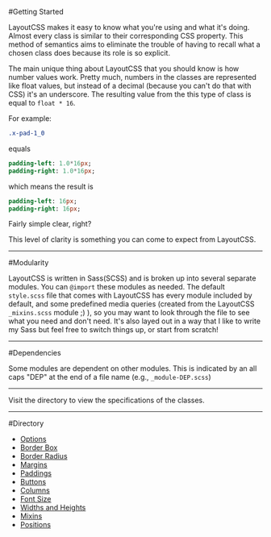 #Getting Started

LayoutCSS makes it easy to know what you're using and what it's doing. Almost every class is similar to their corresponding CSS property. This method of semantics aims to eliminate the trouble of having to recall what a chosen class does because its role is so explicit.

The main unique thing about LayoutCSS that you should know is how number values work. Pretty much, numbers in the classes are represented like float values, but instead of a decimal (because you can't do that with CSS) it's an underscore. The resulting value from the this type of class is equal to `float * 16`.

For example:

``` sass
.x-pad-1_0
```

equals

``` sass
padding-left: 1.0*16px;
padding-right: 1.0*16px;
```

which means the result is

``` sass
padding-left: 16px;
padding-right: 16px;
```

Fairly simple clear, right?

This level of clarity is something you can come to expect from LayoutCSS.

___

#Modularity

LayoutCSS is written in Sass(SCSS) and is broken up into several separate modules. You can `@import` these modules as needed. The default `style.scss` file that comes with LayoutCSS has every module included by default, and some predefined media queries (created from the LayoutCSS `_mixins.scss` module ;) ), so you may want to look through the file to see what you need and don't need. It's also layed out in a way that I like to write my Sass but feel free to switch things up, or start from scratch!
___
#Dependencies

Some modules are dependent on other modules. This is indicated by an all caps "DEP" at the end of a file name (e.g., `_module-DEP.scss`)
___

Visit the directory to view the specifications of the classes.
___

#Directory

* [Options](https://github.com/piecedigital/layoutcss/wiki/options)
* [Border Box](https://github.com/piecedigital/layoutcss/wiki/border-box)
* [Border Radius](https://github.com/piecedigital/layoutcss/wiki/border-radius)
* [Margins](https://github.com/piecedigital/layoutcss/wiki/margins)
* [Paddings](https://github.com/piecedigital/layoutcss/wiki/paddings)
* [Buttons](https://github.com/piecedigital/layoutcss/wiki/buttons)
* [Columns](https://github.com/piecedigital/layoutcss/wiki/columns)
* [Font Size](https://github.com/piecedigital/layoutcss/wiki/font-size)
* [Widths and Heights](https://github.com/piecedigital/layoutcss/wiki/widths-and-heights)
* [Mixins](https://github.com/piecedigital/layoutcss/wiki/mixins)
* [Positions](https://github.com/piecedigital/layoutcss/wiki/positions)